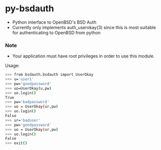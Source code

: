 # py-bsdauth

- Python interface to OpenBSD's BSD Auth
- Currently only implements auth_userokay(3) since this is most suitable for authenticating to OpenBSD from python

### Note
- Your application must have root privileges in order to use this module.

Usage:
```sh
>>> from bsdauth.bsdauth import UserOkay
>>> u='user1'
>>> pw='goodpassword'
>>> uo=UserOkay(u,pw)
>>> uo.login()
True
>>> pw='badpassword'
>>> uo = UserOkay(ur,pw)
>>> uo.login()
False
>>> ur='baduser'
>>> pw='goodpassword'
>>> uo = UserOkay(ur,pw)
>>> uo.login()
False
>>> exit()
```
